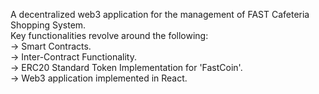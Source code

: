 A decentralized web3 application for the management of FAST Cafeteria Shopping System.<br/>
Key functionalities revolve around the following:<br/>
-> Smart Contracts.<br/>
-> Inter-Contract Functionality.<br/>
-> ERC20 Standard Token Implementation for 'FastCoin'.<br/>
-> Web3 application implemented in React.<br/>

